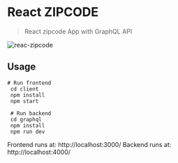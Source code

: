 # React ZIPCODE

> React zipcode App with GraphQL API

![reac-zipcode](https://user-images.githubusercontent.com/12719538/168685268-93cd6e40-33cb-41a8-8704-9a6cd2c7c050.gif)

## Usage

```
# Run frontend
 cd client 
 npm install
 npm start

 # Run backend
 cd graphql
 npm install
 npm run dev
```

Frontend runs at: http://localhost:3000/
Backend runs at: http://localhost:4000/
